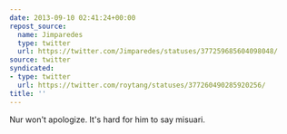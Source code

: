 ```yaml
---
date: 2013-09-10 02:41:24+00:00
repost_source:
  name: Jimparedes
  type: twitter
  url: https://twitter.com/Jimparedes/statuses/377259685604098048/
source: twitter
syndicated:
- type: twitter
  url: https://twitter.com/roytang/statuses/377260490285920256/
title: ''
---
```


Nur won't apologize. It's hard for him to say misuari.